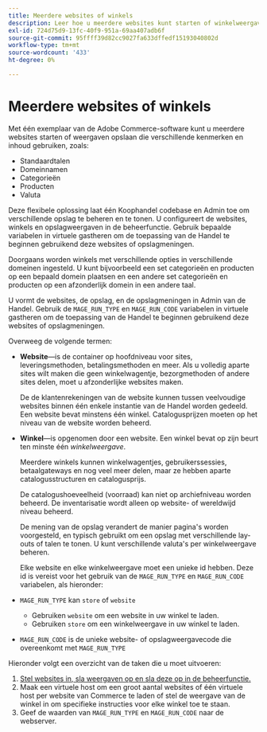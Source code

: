 ```yaml
---
title: Meerdere websites of winkels
description: Leer hoe u meerdere websites kunt starten of winkelweergaven kunt implementeren met verschillende opties, domeinen en inhoud.
exl-id: 724d75d9-13fc-40f9-951a-69aa407adb6f
source-git-commit: 95ffff39d82cc9027fa633dffedf15193040802d
workflow-type: tm+mt
source-wordcount: '433'
ht-degree: 0%

---
```


# Meerdere websites of winkels

Met één exemplaar van de Adobe Commerce-software kunt u meerdere websites starten of weergaven opslaan die verschillende kenmerken en inhoud gebruiken, zoals:

- Standaardtalen
- Domeinnamen
- Categorieën
- Producten
- Valuta

Deze flexibele oplossing laat één Koophandel codebase en Admin toe om verschillende opslag te beheren en te tonen. U configureert de websites, winkels en opslagweergaven in de beheerfunctie. Gebruik bepaalde variabelen in virtuele gastheren om de toepassing van de Handel te beginnen gebruikend deze websites of opslagmeningen.

Doorgaans worden winkels met verschillende opties in verschillende domeinen ingesteld. U kunt bijvoorbeeld een set categorieën en producten op een bepaald domein plaatsen en een andere set categorieën en producten op een afzonderlijk domein in een andere taal.

U vormt de websites, de opslag, en de opslagmeningen in Admin van de Handel. Gebruik de `MAGE_RUN_TYPE` en `MAGE_RUN_CODE` variabelen in virtuele gastheren om de toepassing van de Handel te beginnen gebruikend deze websites of opslagmeningen.

Overweeg de volgende termen:

- **Website**—is de container op hoofdniveau voor sites, leveringsmethoden, betalingsmethoden en meer. Als u volledig aparte sites wilt maken die geen winkelwagentje, bezorgmethoden of andere sites delen, moet u afzonderlijke websites maken.

   De de klantenrekeningen van de website kunnen tussen veelvoudige websites binnen één enkele instantie van de Handel worden gedeeld. Een website bevat minstens één winkel. Catalogusprijzen moeten op het niveau van de website worden beheerd.

- **Winkel**—is opgenomen door een website. Een winkel bevat op zijn beurt ten minste één *winkelweergave*.

   Meerdere winkels kunnen winkelwagentjes, gebruikerssessies, betaalgateways en nog veel meer delen, maar ze hebben aparte catalogusstructuren en catalogusprijs.

   De catalogushoeveelheid (voorraad) kan niet op archiefniveau worden beheerd. De inventarisatie wordt alleen op website- of wereldwijd niveau beheerd.

   De mening van de opslag verandert de manier pagina&#39;s worden voorgesteld, en typisch gebruikt om een opslag met verschillende lay-outs of talen te tonen. U kunt verschillende valuta&#39;s per winkelweergave beheren.

   Elke website en elke winkelweergave moet een unieke id hebben. Deze id is vereist voor het gebruik van de `MAGE_RUN_TYPE` en `MAGE_RUN_CODE` variabelen, als hieronder:

- `MAGE_RUN_TYPE` kan `store` of `website`

   - Gebruiken `website` om een website in uw winkel te laden.
   - Gebruiken `store` om een winkelweergave in uw winkel te laden.

- `MAGE_RUN_CODE` is de unieke website- of opslagweergavecode die overeenkomt met `MAGE_RUN_TYPE`

Hieronder volgt een overzicht van de taken die u moet uitvoeren:

1. [Stel websites in, sla weergaven op en sla deze op in de beheerfunctie.](ms-admin.md)
1. Maak een virtuele host om een groot aantal websites of één virtuele host per website van Commerce te laden of stel de weergave van de winkel in om specifieke instructies voor elke winkel toe te staan.
1. Geef de waarden van `MAGE_RUN_TYPE` en `MAGE_RUN_CODE` naar de webserver.
